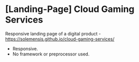 # [Landing-Page] Cloud Gaming Services
Responsive landing page of a digital product - https://solemensis.github.io/cloud-gaming-services/
 
 
 
 - Responsive.
 - No framework or preprocessor used.
 
